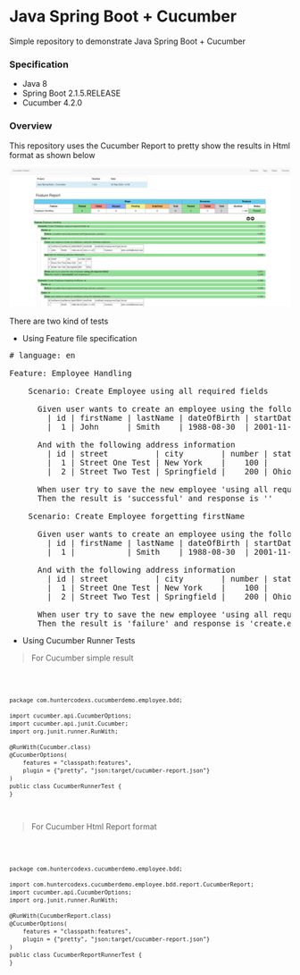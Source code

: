 # Java Spring Boot + Cucumber
Simple repository to demonstrate Java Spring Boot + Cucumber

### Specification

- Java 8
- Spring Boot 2.1.5.RELEASE
- Cucumber 4.2.0

### Overview

This repository uses the Cucumber Report to pretty show the results in Html format as shown below

![img.png](media/img.png)

There are two kind of tests

- Using Feature file specification

<pre>
# language: en

Feature: Employee Handling

    Scenario: Create Employee using all required fields

      Given user wants to create an employee using the following attributes
        | id | firstName | lastName | dateOfBirth | startDate  | endDate | employmentType | email                |
        |  1 | John      | Smith    | 1988-08-30  | 2001-11-05 |         | Contract       | john.smith@email.com |

      And with the following address information
        | id | street          | city        | number | state |
        |  1 | Street One Test | New York    |    100 |       |
        |  2 | Street Two Test | Springfield |    200 | Ohio  |

      When user try to save the new employee 'using all required fields'
      Then the result is 'successful' and response is ''

    Scenario: Create Employee forgetting firstName

      Given user wants to create an employee using the following attributes
        | id | firstName | lastName | dateOfBirth | startDate  | endDate | employmentType | email                |
        |  1 |           | Smith    | 1988-08-30  | 2001-11-05 |         | Contract       | john.smith@email.com |

      And with the following address information
        | id | street          | city        | number | state |
        |  1 | Street One Test | New York    |    100 |       |
        |  2 | Street Two Test | Springfield |    200 | Ohio  |

      When user try to save the new employee 'using all required fields'
      Then the result is 'failure' and response is 'create.employeeDTO.firstName: must not be empty'
</pre>

- Using Cucumber Runner Tests

> For Cucumber simple result

<code>

    package com.huntercodexs.cucumberdemo.employee.bdd;
    
    import cucumber.api.CucumberOptions;
    import cucumber.api.junit.Cucumber;
    import org.junit.runner.RunWith;
    
    @RunWith(Cucumber.class)
    @CucumberOptions(
        features = "classpath:features",
        plugin = {"pretty", "json:target/cucumber-report.json"}
    )
    public class CucumberRunnerTest {
    }

</code>

> For Cucumber Html Report format

<code>

    package com.huntercodexs.cucumberdemo.employee.bdd;
    
    import com.huntercodexs.cucumberdemo.employee.bdd.report.CucumberReport;
    import cucumber.api.CucumberOptions;
    import org.junit.runner.RunWith;
    
    @RunWith(CucumberReport.class)
    @CucumberOptions(
        features = "classpath:features",
        plugin = {"pretty", "json:target/cucumber-report.json"}
    )
    public class CucumberReportRunnerTest {
    }

</code>
